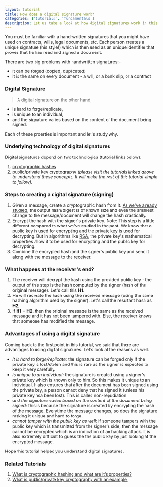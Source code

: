 ```yaml
---
layout: tutorial
title: How does a digital signature work?
categories: ['tutorials', 'fundamentals']
description: Let us take a look at how digital signatures work in this tutorial and how they are used in enuring the identity of the signer and that the data has not been altered/tampered.
---
```


You must  be familiar with a hand-written signatures that you might have used on contracts, wills, legal documents, etc. Each person creates a unique signature (his style!) which is then used as an unique identifier that proves that he has read and signed a document.

There are two big problems with handwritten signatures:-
- it can be forged (copied, duplicated)
- it is the same on every document - a will, or a bank slip, or a contract

### Digital Signature
> A digital signature on the other hand, 
- is hard to forge/replicate,
- is unique to an individual, 
- and the signature varies based on the content of the document being signed. 

Each of these proerties is important and let's study why. 

### Underlying technology of digital signatures
Digital signatures depend on two technologies (tutorial links below):
1. [cryptographic hashes](https://mdcrypto512.github.io/tutorials/what-is-cryptographic-hashing-blockchain-bitcoin)
2. [public/private key cryptography](https://mdcrypto512.github.io/tutorials/public-private-key-blockchain-bitcoin)
*(please visit the tutorials linked above to understand these concepts. It will make the rest of this tutorial simple to follow).*

### Steps to creating a digital signature (signing)
1. Given a message, create a cryptographic hash from it. [As we've already studied](https://mdcrypto512.github.io/tutorials/what-is-cryptographic-hashing-blockchain-bitcoin), the output hash/digest is of known size and even the smallest change to the message/document will change the hash drastically.
2. Encrypt the hash with the signer's private key. Note: This step is a little different compared to what we've studied in the past. We know that a public key is used for encrypting and the private key is used for decrypting. But in algorithms like [RSA](https://en.wikipedia.org/wiki/RSA_(cryptosystem)), the private key's mathematical properties allow it to be used for encrypting and the public key for decrypting. 
3. Combine the encrypted hash and the signer's public key and send it along with the message to the receiver.


### What happens at the receiver's end?
1. The receiver will decrypt the hash using the provided public key - the output of this step is the hash computed by the signer (hash of the original message). Let's call this **H1**.
2. He will recreate the hash using the received message (using the same hashing algorithm used by the signer). Let's call the resultant hash as **H2**.  
3. If **H1** = **H2**, then the original message is the same as the received message and it has not been tampered with. Else, the receiver knows that someone has modified the message.

### Advantages of using a digital signature
Coming back to the first point in this tutorial, we said that there are advantages to using digital signatures. Let's look at the reasons as well. 
- *it is hard to forge/replicate:* the signature can be forged only if the private key is lost/stolen and this is rare as the signer is expected to keep it very carefully. 
- *is unique to an individual:* the signature is created using a signer's private key which is known only to him. So this makes it unique to an individual. It also ensures that after the document has been signed using the private key, a person cannot deny that he signed it (unless his private key hsa been lost). This is called non-repudiation.
- *and the signature varies based on the content of the document being signed:* this is because the signature is created by encrypting the hash of the message. Everytime the message changes, so does the signature making it unique and hard to forge. 
- *cannot tamper with the public key as well:* if someone tampers with the public key which is transmitted from the signer's side, then the message cannot be decrypted which is an indication of an hacking attack. It is also extremely difficult to guess the the public key by just looking at the encrypted message. 

Hope this tutorial helped you understand digital signatures.

### Related Tutorials
1. [What is cryptographic hashing and what are it’s properties?](https://mdcrypto512.github.io/tutorials/what-is-cryptographic-hashing-blockchain-bitcoin)
2. [What is public/private key cryptography with an example.](https://mdcrypto512.github.io/tutorials/public-private-key-blockchain-bitcoin)
